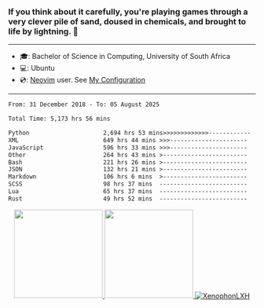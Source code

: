 ### If you think about it carefully, you're playing games through a very clever pile of sand, doused in chemicals, and brought to life by lightning.  👋

-------------------------------------------------------------------------------------------------------

- 🎓: Bachelor of Science in Computing, University of South Africa
- 💻: Ubuntu
- 💿: [Neovim](https://github.com/neovim/neovim) user. See [My Configuration](https://github.com/XenophonLXH/xenovim)

-------------------------------------------------------------------------------------------------------

<!--START_SECTION:waka-->

```txt
From: 31 December 2018 - To: 05 August 2025

Total Time: 5,173 hrs 56 mins

Python                     2,694 hrs 53 mins>>>>>>>>>>>>>------------   52.09 %
XML                        649 hrs 44 mins >>>----------------------   12.56 %
JavaScript                 596 hrs 33 mins >>>----------------------   11.53 %
Other                      264 hrs 43 mins >------------------------   05.12 %
Bash                       221 hrs 26 mins >------------------------   04.28 %
JSON                       132 hrs 21 mins >------------------------   02.56 %
Markdown                   106 hrs 6 mins  >------------------------   02.05 %
SCSS                       98 hrs 37 mins  -------------------------   01.91 %
Lua                        65 hrs 37 mins  -------------------------   01.27 %
Rust                       49 hrs 52 mins  -------------------------   00.96 %
```

<!--END_SECTION:waka-->


<p align="center">
    <a href="https://github.com/XenophonLXH">
        <img height="180em" src="https://github-readme-stats-eight-theta.vercel.app/api?username=XenophonLXH&show_icons=true&theme=algolia&include_all_commits=true&count_private=true"/>
        <img height="180em" src="https://github-readme-stats-eight-theta.vercel.app/api/top-langs/?username=XenophonLXH&layout=compact&langs_count=8&theme=algolia"/>
        <img align="center" src="https://github-readme-streak-stats.herokuapp.com/?user=XenophonLXH&theme=algolia" alt="XenophonLXH" />
    </a>
</p>
